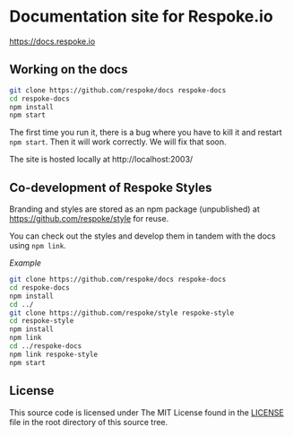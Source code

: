 # Documentation site for Respoke.io

https://docs.respoke.io

## Working on the docs

```bash
git clone https://github.com/respoke/docs respoke-docs
cd respoke-docs
npm install
npm start
```

The first time you run it, there is a bug where you have to kill it and restart `npm start`. Then it will work correctly. We will fix that soon.

The site is hosted locally at http://localhost:2003/

## Co-development of Respoke Styles

Branding and styles are stored as an npm package (unpublished) at https://github.com/respoke/style for reuse.

You can check out the styles and develop them in tandem with the docs using `npm link`.

*Example*
```bash
git clone https://github.com/respoke/docs respoke-docs
cd respoke-docs
npm install
cd ../
git clone https://github.com/respoke/style respoke-style
cd respoke-style
npm install
npm link
cd ../respoke-docs
npm link respoke-style
npm start
```

## License

This source code is licensed under The MIT License found in the
[LICENSE](LICENSE) file in the root directory of this source tree.

